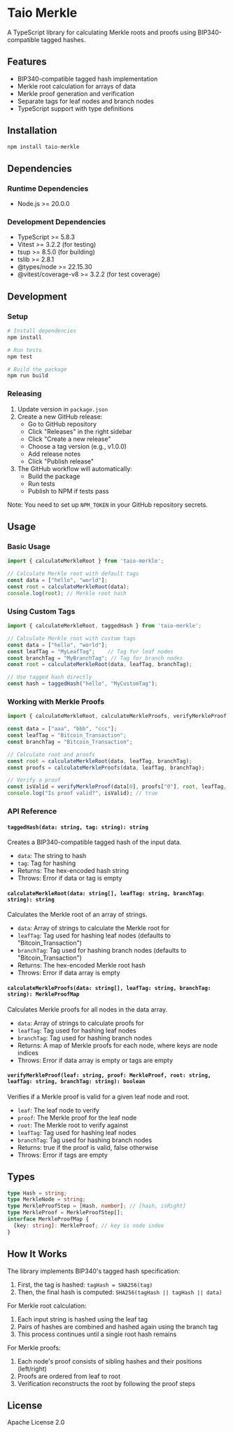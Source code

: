 # Taio Merkle

A TypeScript library for calculating Merkle roots and proofs using BIP340-compatible tagged hashes.

## Features

- BIP340-compatible tagged hash implementation
- Merkle root calculation for arrays of data
- Merkle proof generation and verification
- Separate tags for leaf nodes and branch nodes
- TypeScript support with type definitions

## Installation

```bash
npm install taio-merkle
```

## Dependencies

### Runtime Dependencies
- Node.js >= 20.0.0

### Development Dependencies
- TypeScript >= 5.8.3
- Vitest >= 3.2.2 (for testing)
- tsup >= 8.5.0 (for building)
- tslib >= 2.8.1
- @types/node >= 22.15.30
- @vitest/coverage-v8 >= 3.2.2 (for test coverage)

## Development

### Setup

```bash
# Install dependencies
npm install

# Run tests
npm test

# Build the package
npm run build
```

### Releasing

1. Update version in `package.json`
2. Create a new GitHub release:
   - Go to GitHub repository
   - Click "Releases" in the right sidebar
   - Click "Create a new release"
   - Choose a tag version (e.g., v1.0.0)
   - Add release notes
   - Click "Publish release"
3. The GitHub workflow will automatically:
   - Build the package
   - Run tests
   - Publish to NPM if tests pass

Note: You need to set up `NPM_TOKEN` in your GitHub repository secrets.

## Usage

### Basic Usage

```typescript
import { calculateMerkleRoot } from 'taio-merkle';

// Calculate Merkle root with default tags
const data = ["hello", "world"];
const root = calculateMerkleRoot(data);
console.log(root); // Merkle root hash
```

### Using Custom Tags

```typescript
import { calculateMerkleRoot, taggedHash } from 'taio-merkle';

// Calculate Merkle root with custom tags
const data = ["hello", "world"];
const leafTag = "MyLeafTag";    // Tag for leaf nodes
const branchTag = "MyBranchTag"; // Tag for branch nodes
const root = calculateMerkleRoot(data, leafTag, branchTag);

// Use tagged hash directly
const hash = taggedHash("hello", "MyCustomTag");
```

### Working with Merkle Proofs

```typescript
import { calculateMerkleRoot, calculateMerkleProofs, verifyMerkleProof } from 'taio-merkle';

const data = ["aaa", "bbb", "ccc"];
const leafTag = "Bitcoin_Transaction";
const branchTag = "Bitcoin_Transaction";

// Calculate root and proofs
const root = calculateMerkleRoot(data, leafTag, branchTag);
const proofs = calculateMerkleProofs(data, leafTag, branchTag);

// Verify a proof
const isValid = verifyMerkleProof(data[0], proofs["0"], root, leafTag, branchTag);
console.log("Is proof valid?", isValid); // true
```

### API Reference

#### `taggedHash(data: string, tag: string): string`

Creates a BIP340-compatible tagged hash of the input data.

- `data`: The string to hash
- `tag`: Tag for hashing
- Returns: The hex-encoded hash string
- Throws: Error if data or tag is empty

#### `calculateMerkleRoot(data: string[], leafTag: string, branchTag: string): string`

Calculates the Merkle root of an array of strings.

- `data`: Array of strings to calculate the Merkle root for
- `leafTag`: Tag used for hashing leaf nodes (defaults to "Bitcoin_Transaction")
- `branchTag`: Tag used for hashing branch nodes (defaults to "Bitcoin_Transaction")
- Returns: The hex-encoded Merkle root hash
- Throws: Error if data array is empty

#### `calculateMerkleProofs(data: string[], leafTag: string, branchTag: string): MerkleProofMap`

Calculates Merkle proofs for all nodes in the data array.

- `data`: Array of strings to calculate proofs for
- `leafTag`: Tag used for hashing leaf nodes
- `branchTag`: Tag used for hashing branch nodes
- Returns: A map of Merkle proofs for each node, where keys are node indices
- Throws: Error if data array is empty or tags are empty

#### `verifyMerkleProof(leaf: string, proof: MerkleProof, root: string, leafTag: string, branchTag: string): boolean`

Verifies if a Merkle proof is valid for a given leaf node and root.

- `leaf`: The leaf node to verify
- `proof`: The Merkle proof for the leaf node
- `root`: The Merkle root to verify against
- `leafTag`: Tag used for hashing leaf nodes
- `branchTag`: Tag used for hashing branch nodes
- Returns: true if the proof is valid, false otherwise
- Throws: Error if tags are empty

## Types

```typescript
type Hash = string;
type MerkleNode = string;
type MerkleProofStep = [Hash, number]; // [hash, isRight]
type MerkleProof = MerkleProofStep[];
interface MerkleProofMap {
  [key: string]: MerkleProof; // key is node index
}
```

## How It Works

The library implements BIP340's tagged hash specification:

1. First, the tag is hashed: `tagHash = SHA256(tag)`
2. Then, the final hash is computed: `SHA256(tagHash || tagHash || data)`

For Merkle root calculation:
1. Each input string is hashed using the leaf tag
2. Pairs of hashes are combined and hashed again using the branch tag
3. This process continues until a single root hash remains

For Merkle proofs:
1. Each node's proof consists of sibling hashes and their positions (left/right)
2. Proofs are ordered from leaf to root
3. Verification reconstructs the root by following the proof steps

## License

Apache License 2.0
